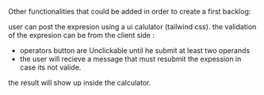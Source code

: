 Other functionalities that could be added in order to create a first backlog:

user can post the expresion using a ui calulator (tailwind css).
the validation of the expresion can be from the client side : 
  - operators button are Unclickable until he submit at least two operands
  - the user will recieve a message that must resubmit the expession in case its not valide.

the result will show up inside the calculator.
